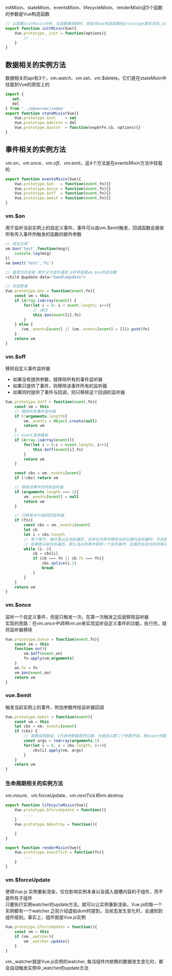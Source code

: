 initMixin、stateMixin、eventsMixin、lifecycleMixin、renderMixin这5个函数的参数是Vue构造函数
````js
// 以函数initMixin为例，当函数被调用时，就会向Vue构造函数的prototype属性添加_init方法，执行 new Vue的时候，会调用_init方法，该方法实现了一系列初始化操作，包括整个生命周期的流程以及响应式系统流程的启动等
export function initMixin(Vue){
    Vue.prototype._init = function(options){
        // ......
    }
}
````
## 数据相关的实例方法
数据相关的api有3个，vm.$watch、vm.$set、vm.$delete，它们是在stateMixin中挂载到Vue的原型上的  
````js
import {
   set,
   del
} from '../observer/index'
export function stateMixin(Vue){
    Vue.prototype.$set    = set
    Vue.prototype.$delete = del
    Vue.prototype.$watch  = function(expOrFn,cb, options){}
}
````
## 事件相关的实例方法
vm.$on、vm.$once、vm.$off、vm.$emit，这4个方法是在eventsMixin方法中挂载的 
````js
export function eventsMixin(Vue){
    Vue.prototype.$on   = function(event,fn){}
    Vue.prototype.$once = function(event,fn){}
    Vue.prototype.$off  = function(event,fn){}
    Vue.prototype.$emit = function(event,fn){}
}
````
### vm.$on
用于监听当前实例上的自定义事件，事件可以由vm.$emit触发，回调函数会接收所有传入事件所触发的函数的额外参数  
````js
// 用法示例
vm.$on('test',function(msg){
    console.log(msg)
})
vm.$emit('test','hi')

// 最常见的还是 用于父子组件通信 @符号就是vm.$on的语法糖
<child @update-data="handleUpdate">
````
````js
// 实现原理
Vue.prototype.$on = function(event,fn){
    const vm = this
    if (Array.isArray(event)) {
        for(let i = 0; i < event.length; i++){
            // 递归
            this.$on(event[i],fn)
        }
    } else {
       (vm._events[event] || (vm._events[event] = [])).push(fn)
    }
    return vm
}
````
### vm.$off
移除自定义事件监听器  
* 如果没有提供参数，就移除所有的事件监听器
* 如果只提供了事件，则移除该事件所有的监听器
* 如果同时提供了事件与回调，则只移除这个回调的监听器  
````js
Vue.prototype.$off = function(event,fn){
    const vm = this
    // 移除所有事件监听器
    if (!arguments.length){
        vm._events = Object.create(null)
        return vm
    }
    // event支持数组
    if (Array.isArray(event)){
        for(let i = 0;i < event.length; i++){
            this.$off(event[i],fn)
        }
        return vm
    }

    const cbs = vm._events[event]
    if (!cbs) return vm

    // 移除该事件的所有监听器
    if (arguments.length === 1){
        vm._events[event] = null
        return vm
    }

    // 只移除与fn相同的监听器
    if (fn){
        const cbs = vm._events[event]
        let cb
        let i = cbs.length
        // 有个细节，循环是从后向前遍历，这样在列表中移除当前位置的监听器时，不会影响列表中未遍历到的监听器的位置
        // 如果是从前向后遍历，那么当从列表中移除一个监听器时，后面的会自动向前移动一个位置，这会导致下一轮循环时跳过一个元素
        while (i--){
            cb = cbs[i]
            if (cb === fn || cb.fn === fn){
                cbs.splice(i,1)
                break
            }
        }
    }
    return vm
}
````
### vm.$once
监听一个自定义事件，但是只触发一次，在第一次触发之后就移除监听器  
实现的思路：在vm.$once中调用vm.$on来实现监听自定义事件的功能，执行完，就将监听器移除
````js
Vue.prototype.$once = function(event,fn){
    const vm = this
    function on(){
        vm.$off(event,on)
        fn.apply(vm,arguments)
    }
    on.fn = fn
    vm.$on(event,on)
    return vm
}
````
### vue.$emit
触发当前实例上的事件，附加参数传给监听器回调  
````js
Vue.prototype.$emit = function(event){
    const vm = this
    let cbs = vm._events[event]
    if (cbs) {
        // 类数组转数组，1代表参数截取的位置，也就是从第二个参数开始，把event参数去掉了
        const args = toArray(arguments,1)
        for(let i = 0, i < cbs.length; i++){
            cbs[i].apply(vm, args)
        }
    }
    return vm
}
````
### 生命周期相关的实例方法
vm.$mount、vm.$forceUpdate、vm.$nextTick和vm.$destroy  
````js
export function lifecycleMixin(Vue){
    Vue.prototype.$forceUpdate = function(){
        ....
    }
    Vue.prototype.$destroy = function(){

    }
}

export function renderMixin(Vue){
    Vue.prototype.$nextTick = function(fn){
        ....
    }
}
````
### vm.$forceUpdate
使得Vue.js 实例重新渲染，仅仅影响实例本身以及插入插槽内容的子组件，而不是所有子组件  
只要执行实例watcher的update方法，就可以让实例重新渲染，Vue.js的每一个实例都有一个watcher.之前介绍虚拟dom时提到，当状态发生变化时，会通知到组件级别。事实上，组件就是Vue.js实例  
````js
Vue.prototype.$forceUpdate = function(){
    const vm = this
    if (vm._watcher){
        vm._watcher.update()
    }
}
````
vm._watcher就是Vue.js实例的watcher, 每当组件内依赖的数据发生变化时，都会自动触发实例中_watcher的update方法  


